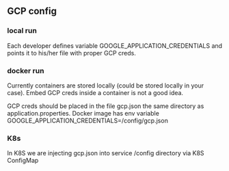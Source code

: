 




## GCP config

### local run

Each developer defines variable GOOGLE_APPLICATION_CREDENTIALS and points it to his/her file 
with proper GCP creds.

### docker run 

Currently containers are stored locally (could be stored locally in your case). Embed GCP creds inside
a container is not a good idea. 

GCP creds should be placed in the file gcp.json the same directory as application.properties. 
Docker image has env variable GOOGLE_APPLICATION_CREDENTIALS=/config/gcp.json


### K8s

In K8S we are injecting gcp.json into service /config directory via K8S ConfigMap